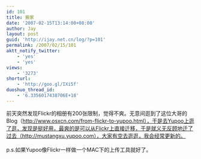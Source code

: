 ```yaml
---
id: 101
title: 搬家
date: '2007-02-15T13:14:00+08:00'
author: Jay
layout: post
guid: 'http://ijay.net.cn/log/?p=101'
permalink: /2007/02/15/101
aktt_notify_twitter:
    - 'yes'
    - 'yes'
views:
    - '3273'
shorturl:
    - 'http://goo.gl/IXi5f'
duoshuo_thread_id:
    - '6.3356017438706E+18'
---
```


前天突然发现Flickr的相册有200张限制，觉得不爽。无意间逛到了这位大哥的Blog（http://www.osxcn.com/from-flickr-to-yupoo.html），于是去Yupoo上逛了逛，发现是挺好用，最爽的是可以从Flickr上直接迁移，于是就义无反顾地迁了过去（http://mustangxu.yupoo.com），大家有空去逛逛，我会经常更新的。<br /><br />p.s.如果Yupoo像Flickr一样做一个MAC下的上传工具就好了。<br />